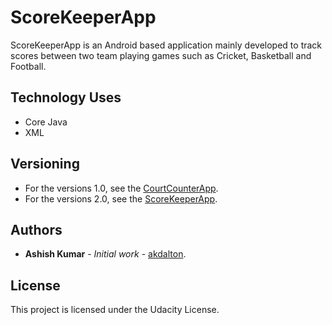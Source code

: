 # ScoreKeeperApp
ScoreKeeperApp is an Android based application mainly developed to track scores between two team playing games such as Cricket, Basketball and Football. 

## Technology Uses 
* Core Java
* XML

## Versioning
* For the versions 1.0, see the [CourtCounterApp](https://github.com/akdalton/CourtCounterApp).
* For the versions 2.0, see the [ScoreKeeperApp](https://github.com/akdalton/ScoreKeeperApp).

## Authors
* **Ashish Kumar** - *Initial work* - [akdalton](https://github.com/akdalton).

## License
This project is licensed under the Udacity License.
